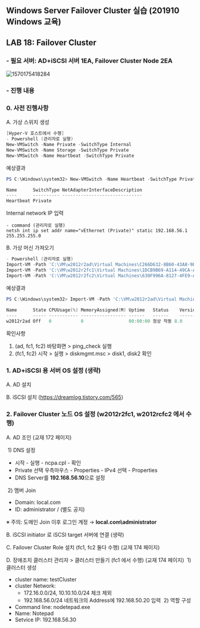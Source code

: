 ## Windows Server Failover Cluster 실습 (201910 Windows 교육)

## LAB 18: Failover Cluster 


### - 필요 서버: AD+iSCSI 서버 1EA, Failover Cluster Node 2EA
![1570175418284](https://user-images.githubusercontent.com/20136723/66191171-ae157400-e6c8-11e9-9f6c-c9fc8e780f72.png)


### - 진행 내용

### 0. **사전 진행사항**

   A. 가상 스위치 생성

   ```powershell
   [Hyper-V 호스트에서 수행]
   - Powershell (관리자로 실행)
   New-VMSwitch -Name Private -SwitchType Internal
   New-VMSwitch -Name Storage -SwitchType Private
   New-VMSwitch -Name Heartbeat -SwitchType Private
   ```
   
   예상결과
   ```powershell
   PS C:\Windows\system32> New-VMSwitch -Name Heartbeat -SwitchType Private
   
   Name      SwitchType NetAdapterInterfaceDescription
   ----      ---------- ------------------------------
   Heartbeat Private

   ```
   
   Internal network IP 입력

   ```commandline
   - command (관리자로 실행)
   netsh int ip set addr name="vEthernet (Private)" static 192.168.56.1 255.255.255.0
   ```

   B. 가상 머신 가져오기

   ```powershell
   - Powershell (관리자로 실행)
   Import-VM -Path 'C:\VM\w2012r2ad\Virtual Machines\C266D632-8B60-43A8-9B9D-AE5B91E827EC.vmcx' -Copy -GenerateNewId
   Import-VM -Path 'C:\VM\w2012r2fc1\Virtual Machines\1DCB9B69-A114-49CA-A633-3EFE8E28B1D0.vmcx' -Copy -GenerateNewId
   Import-VM -Path 'C:\VM\w2012r2fc2\Virtual Machines\630F996A-8127-4FE9-A6F0-412DB370C0D6.vmcx' -Copy -GenerateNewId
   ```

   예상결과
   
   ```powershell
   PS C:\Windows\system32> Import-VM -Path 'C:\VM\w2012r2ad\Virtual Machines\C266D632-8B60-43A8-9B9D-AE5B91E827EC.vmcx' -Copy -GenerateNewId
    
   Name      State CPUUsage(%) MemoryAssigned(M) Uptime   Status    Version
   ----      ----- ----------- ----------------- ------   ------    -------
   w2012r2ad Off   0           0                 00:00:00 정상 작동 8.0
   ```
   
   확인사항
   1) (ad, fc1, fc2) 바탕화면 > ping_check 실행
   2) (fc1, fc2) 시작 > 실행 > diskmgmt.msc > disk1, disk2 확인
   

### 1. **AD+iSCSI 용 서버 OS 설정 (생략)**

   A. AD 설치

   B. iSCSI 설치 (https://dreamlog.tistory.com/565)

   

### 2. **Failover Cluster 노드 OS 설정 (w2012r2fc1, w2012rcfc2 에서 수행)**

   A. AD 조인 (교재 172 페이지)

   ​	1) DNS 설정

   - 시작 - 실행 - ncpa.cpl - 확인 
   -  Private 선택 우측마우스 - Properties - IPv4 선택 -   Properties 
   -  DNS Server를 **192.168.56.10**으로 설정

   ​	2) 멤버 Join
   
   - Domain: local.com  
   - ID: administrator / (별도 공지)
   
   ※ 주의: 도메인 Join 이후 로그인 계정 → **local.com\administrator**   

   B. iSCSI initiator 로 iSCSI target 서버에 연결 (생략)

   C. Failover Cluster Role 설치 (fc1, fc2 둘다 수행) (교재 174 페이지)

   D. 장애조치 클러스터 관리자 > 클러스터 만들기 (fc1 에서 수행) (교재 174 페이지)
   ​	1) 클러스터 생성
   - cluster name: testCluster
   - cluster Network: 
     - 172.16.0.0/24, 10.10.10.0/24 체크 제외
     - 192.168.56.0/24 네트워크의 Address에 192.168.50.20 입력
   ​	2) 역할 구성
   - Command line: nodetepad.exe
   - Name: Notepad
   - Setvice IP: 192.168.56.30


